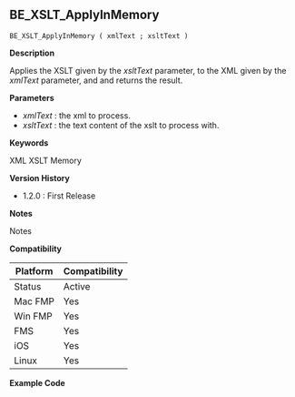 ## BE_XSLT_ApplyInMemory

    BE_XSLT_ApplyInMemory ( xmlText ; xsltText )

**Description**  

Applies the XSLT given by the *xsltText* parameter, to the XML given by the *xmlText* parameter, and and returns the result.

**Parameters**

* *xmlText* : the xml to process.
* *xsltText* : the text content of the xslt to process with.

**Keywords**  

XML XSLT Memory

**Version History**

* 1.2.0 : First Release

**Notes**

Notes

**Compatibility** 

| Platform | Compatibility |
|-----------|-----------|
| Status | Active |  
| Mac FMP | Yes  |  
| Win FMP | Yes  |  
| FMS | Yes  |  
| iOS | Yes  |  
| Linux | Yes  |  

**Example Code**
